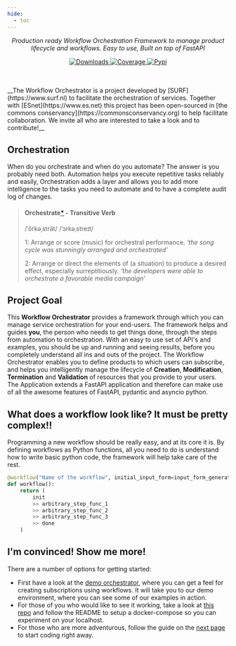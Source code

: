 ```yaml
---
hide:
  - toc
---
```


<p align="center"><em>Production ready Workflow Orchestration Framework to manage product lifecycle and workflows. Easy to use, Built on top of FastAPI</em></p>

<p align="center">
    <a href="https://pepy.tech/project/orchestrator-core" target="_blank">
    <img src="https://pepy.tech/badge/orchestrator-core/month" alt="Downloads">
    </a>
    <a href="https://codecov.io/gh/workfloworchestrator/orchestrator-core" target="_blank">
    <img src="https://codecov.io/gh/workfloworchestrator/orchestrator-core/branch/main/graph/badge.svg?token=5ANQFI2DHS" alt="Coverage">
    </a>
    <a href="https://pypi.org/project/orchestrator-core" target="_blank">
    <img src="https://img.shields.io/pypi/v/orchestrator-core?color=%2334D058&label=pypi%20package" alt="Pypi">
    </a>
</p>
<br>
<br>
__The Workflow Orchestrator is a project developed by [SURF](https://www.surf.nl) to facilitate the orchestration of services.
Together with [ESnet](https://www.es.net) this project has been open-sourced in [the commons conservancy](https://commonsconservancy.org)
to help facilitate collaboration. We invite all who are interested to take a look and to contribute!__

## Orchestration
When do you orchestrate and when do you automate? The answer is you probably need both. Automation helps you execute repetitive
tasks reliably and easily, Orchestration adds a layer and allows you to add more intelligence to the tasks you need to automate and
to have a complete audit log of changes.

> #### Orchestrate[*](https://www.lexico.com/en/definition/orchestrate) - Transitive Verb
> /ˈôrkəˌstrāt/ /ˈɔrkəˌstreɪt/
>
>   1: Arrange or score (music) for orchestral performance.
>   *‘the song cycle was stunningly arranged and orchestrated’*
>
>   2:  Arrange or direct the elements of (a situation) to produce a desired effect, especially surreptitiously.
>   *‘the developers were able to orchestrate a favorable media campaign’*

## Project Goal
This **Workflow Orchestrator** provides a framework through which you can manage service orchestration for your end-users. The 
framework helps and guides **you**, the person who needs to get things done, through the steps from
automation to orchestration. With an easy to use set of API's and examples, you should be up and running and seeing
results, before you completely understand all ins and outs of the project. The Workflow Orchestrator enables you to define
products to which users can subscribe, and helps you intelligently manage the lifecycle of **Creation**, **Modification**,
**Termination** and **Validation** of resources that you provide to your users.
The Application extends a FastAPI application and therefore can make use of all the awesome features of FastAPI, pydantic and asyncio python.

## What does a workflow look like? It must be pretty complex!!

Programming a new workflow should be really easy, and at its core it is. By defining workflows as Python functions,
all you need to do is understand how to write basic python code, the framework will help take care of the rest.

```python
@workflow("Name of the workflow", initial_input_form=input_form_generator)
def workflow():
    return (
        init
        >> arbitrary_step_func_1
        >> arbitrary_step_func_2
        >> arbitrary_step_func_3
        >> done
    )
```

## I'm convinced! Show me more!

There are a number of options for getting started:

- First have a look at the [demo orchestrator](https://demo.workfloworchestrator.org/), where you can get a feel for creating subscriptions using workflows. It will take you to our demo environment, where you can see some of our examples in action.
- For those of you who would like to see it working, take a look at [this repo](https://github.com/workfloworchestrator/example-orchestrator) and follow the README to setup a
  docker-compose so you can experiment on your localhost.
- For those who are more adventurous, follow the guide on the [next page](getting-started/base.md) to
  start coding right away.

<!-- Followinh line are not visible? -->
[//]: # (- If you would like to see the workflow engine in action, click [here]&#40;https://demo.workfloworchestrator.org&#41; this )

[//]: # (will take you to our demo environment, where you can see some of our examples in action.)
